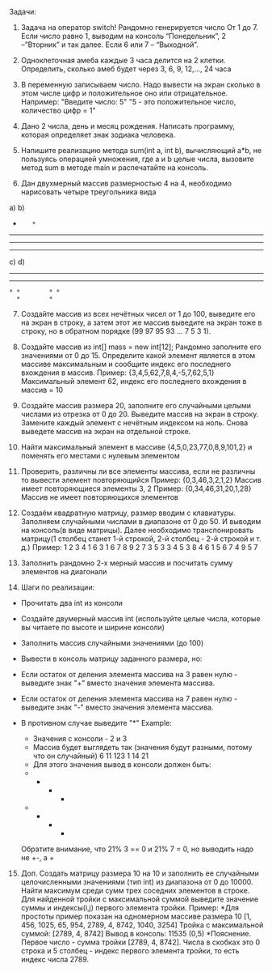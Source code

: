 Задачи:

1) Задача на оператор switch!
   Рандомно генерируется число От 1 до 7.
   Если число равно 1, выводим на консоль “Понедельник”, 2 –”Вторник” и так далее.
   Если 6 или 7 – “Выходной”.

2) Одноклеточная амеба каждые 3 часа делится на 2 клетки. Определить,
   сколько амеб будет через 3, 6, 9, 12,..., 24 часа

3) В переменную записываем число.
   Надо вывести на экран сколько в этом числе цифр и положительное оно или отрицательное.
   Например: "Введите число: 5"
   "5 - это положительное число, количество цифр = 1"

4) Дано 2 числа, день и месяц рождения. Написать программу, которая определяет знак зодиака человека.


5) Напишите реализацию метода sum(int a, int b), вычисляющий a*b, не пользуясь операцией
   умножения, где a и b целые числа, вызовите метод sum в методе main и распечатайте на консоль.

6) Дан двухмерный массив размерностью 4 на 4, необходимо нарисовать четыре треугольника вида

a)                  b)

*        *

* *        * *
  * * *        * * *
* * * *        * * * *

c)                  d)
* * * *        * * * *
  * * *        * * *

    * *        * *
      *        *

7) Создайте массив из всех нечётных чисел от 1 до 100, выведите его на экран в строку,
   а затем этот же массив выведите на экран тоже в строку, но в обратном порядке (99 97 95 93 ... 7 5 3 1).

8) Создайте массив из int[] mass = new int[12]; Рандомно заполните его значениями от 0 до 15.
   Определите какой элемент является в этом массиве максимальным и сообщите индекс его последнего вхождения в массив.
   Пример: {3,4,5,62,7,8,4,-5,7,62,5,1} Максимальный элемент 62, индекс его последнего вхождения в массив = 10

9) Создайте массив размера 20, заполните его случайными целыми числами из отрезка от 0 до 20.
   Выведите массив на экран в строку. Замените каждый элемент с нечётным индексом на ноль.
   Снова выведете массив на экран на отдельной строке.

10) Найти максимальный элемент в массиве {4,5,0,23,77,0,8,9,101,2} и поменять его местами с нулевым элементом

11) Проверить, различны ли все элементы массива, если не различны то вывести элемент повторяющийся
    Пример: {0,3,46,3,2,1,2}
    Массив имеет повторяющиеся элементы 3, 2
    Пример: {0,34,46,31,20,1,28}
    Массив не имеет повторяющихся элементов

12) Создаём квадратную матрицу, размер вводим с клавиатуры.
    Заполняем случайными числами в диапазоне от 0 до 50. И выводим на консоль(в виде матрицы).
    Далее необходимо транспонировать матрицу(1 столбец станет 1-й строкой, 2-й столбец - 2-й строкой и т. д.)
    Пример:
    1 2 3 4 1 6 3 1
    6 7 8 9 2 7 3 5
    3 3 4 5 3 8 4 6
    1 5 6 7 4 9 5 7

13) Заполнить рандомно 2-х мерный массив и посчитать сумму элементов на диагонали

14) Шаги по реализации:

- Прочитать два int из консоли
- Создайте двумерный массив int (используйте целые числа, которые вы читаете по высоте и ширине консоли)
- Заполнить массив случайными значениями (до 100)
- Вывести в консоль матрицу заданного размера, но:
- Если остаток от деления элемента массива на 3 равен нулю - выведите знак "+" вместо значения элемента массива.
- Если остаток от деления элемента массива на 7 равен нулю - выведите знак "-" вместо значения элемента массива.
- В противном случае выведите "*"
  Example:
    - Значения с консоли - 2 и 3
    - Массив будет выглядеть так (значения будут разными, потому что он случайный)
      6 11 123
      1 14 21
    - Для этого значения вывод в консоли должен быть:

    *
        +
            *
                *
    *
        *
            -
                +
  Обратите внимание, что 21% 3 == 0 и 21% 7 = 0, но выводить надо не +-, а +

15) Доп. Создать матрицу размера 10 на 10 и заполнить ее случайными целочисленными значениями (тип int)
    из диапазона от 0 до 10000.
    Найти максимум среди сумм трех соседних элементов в строке.
    Для найденной тройки с максимальной суммой выведите значение суммы и индексы(i,j) первого элемента тройки.
    Пример:
    *Для простоты пример показан на одномерном массиве размера 10
    [1, 456, 1025, 65, 954, 2789, 4, 8742, 1040, 3254] Тройка с максимальной суммой: [2789, 4, 8742]
    Вывод в консоль:
    11535 (0,5)
    *Пояснение. Первое число - сумма тройки [2789, 4, 8742].
    Числа в скобках это 0 строка и 5 столбец - индекс первого элемента тройки, то есть индекс числа 2789.